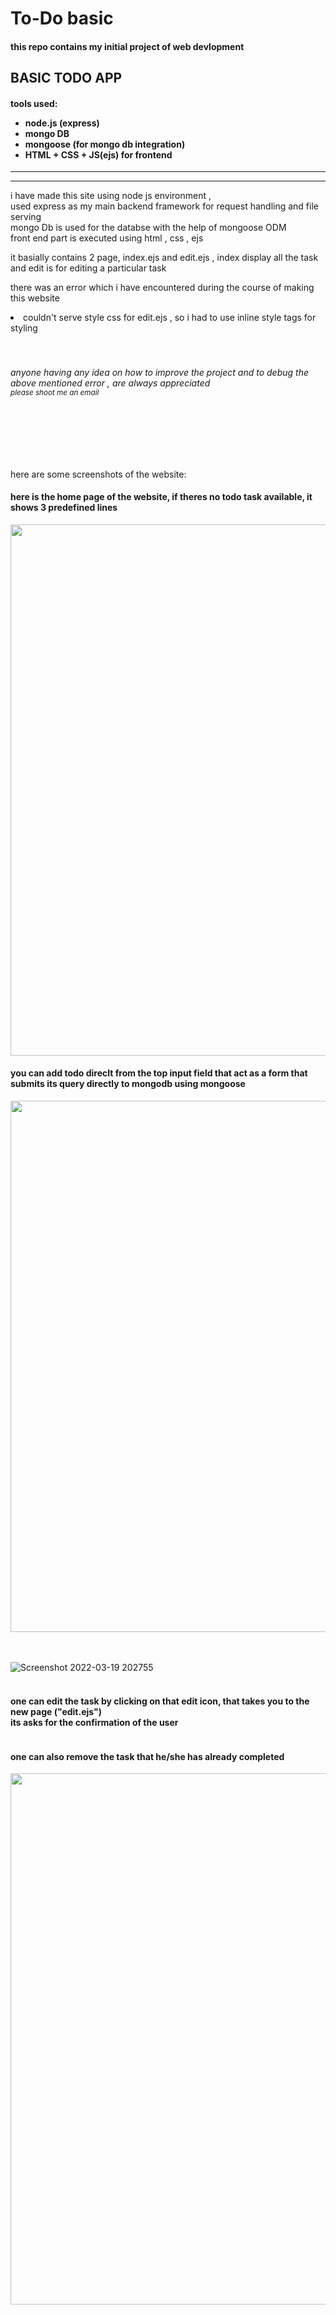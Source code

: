 # To-Do basic

<h4>this repo contains my initial project of web devlopment</h4>
<h2>BASIC TODO APP</h2>

  <h4>
  tools used: 
    <ul>
      <li>node.js (express)</li>
      <li>mongo DB</li>
      <li>mongoose (for mongo db integration)</li>
      <li> HTML + CSS + JS(ejs) for frontend </li>
    </ul>
  </h4>
  <hr><hr>
  
 <p> i have made this site using node js environment , <br> used express as my main backend framework for request handling and file serving <br>
    mongo Db is used for the databse with the help of mongoose ODM 
    <br>front end part is executed using html , css , ejs
    </p>
    
  <p> it basially contains 2 page, index.ejs and  edit.ejs ,
      index display all the task and edit is for editing a particular task </p>
      
      
  <p> there was an error which i have encountered during the course of making this website
    <li> couldn't serve style css for edit.ejs , so i had to use inline style tags for styling </li>
  <br><br>
  <h6> anyone having any idea on how to improve the project and to debug the above mentioned error , are always appreciated 
    <br> <small>please shoot me an email</small> </h6>
    </p>      
  <br><br><br><br>
  
here are some screenshots of the website:


<h4>here is the home page of the website, if theres no todo task available, it shows 3 predefined lines </h4>
<img src = "https://user-images.githubusercontent.com/76240365/159126426-14218c4a-ca55-4082-a6c3-5dc1f73d70be.png" width="850" >

<h4>you can add todo direclt from the top input field that act as a form that submits its query directly to mongodb using mongoose </h4>
<img src="https://user-images.githubusercontent.com/76240365/159126428-c7e26cc5-4b88-4807-87a6-a370c1a8c79b.png" width="850">

<br><br>
![Screenshot 2022-03-19 202755](https://user-images.githubusercontent.com/76240365/159126432-c1605f6a-ccd1-4284-8f77-20672a3cd2a8.png)
<br><br>

<h4>one can edit the task by clicking on that edit icon, that takes you to the new page ("edit.ejs") <br> its asks for the confirmation of the user </h4>
<img scr="https://user-images.githubusercontent.com/76240365/159126433-6816ad4c-e536-4f01-b14e-fb4b5a7f3464.png" width="850">

<h4> one can also remove the task that he/she has already completed </h4>
<img src="https://user-images.githubusercontent.com/76240365/159126435-5cc7399d-c7b0-4f1d-a460-55faa320c904.png" width ="850">

